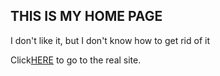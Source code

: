 ## THIS IS MY HOME PAGE

I don't like it, but I don't know how to get rid of it

Click[HERE](https://cryhavok01.github.io/Site.html) to go to the real site.
